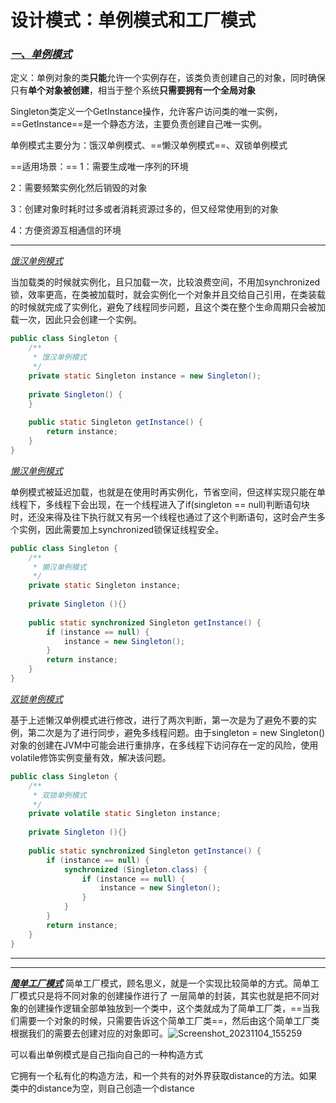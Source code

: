# 设计模式：单例模式和工厂模式

### <u>***一、单例模式***</u>

定义：单例对象的类**只能**允许一个实例存在，该类负责创建自己的对象，同时确保只有**单个对象被创建**，相当于整个系统**只需要拥有一个全局对象**

Singleton类定义一个GetInstance操作，允许客户访问类的唯一实例，==GetInstance==是一个静态方法，主要负责创建自己唯一实例。

单例模式主要分为：饿汉单例模式、==懒汉单例模式==、双锁单例模式

==适用场景：==
1：需要生成唯一序列的环境

2：需要频繁实例化然后销毁的对象

3：创建对象时耗时过多或者消耗资源过多的，但又经常使用到的对象

4：方便资源互相通信的环境

-----

<u>*饿汉单例模式*</u>

当加载类的时候就实例化，且只加载一次，比较浪费空间，不用加synchronized锁，效率更高，在类被加载时，就会实例化一个对象并且交给自己引用，在类装载的时候就完成了实例化，避免了线程同步问题，且这个类在整个生命周期只会被加载一次，因此只会创建一个实例。

```java
public class Singleton {
    /**
     * 饿汉单例模式
     */
    private static Singleton instance = new Singleton();
 
    private Singleton() {
    }
 
    public static Singleton getInstance() {
        return instance;
    }
}
```

<u>*懒汉单例模式*</u>

单例模式被延迟加载，也就是在使用时再实例化，节省空间，但这样实现只能在单线程下，多线程下会出现，在一个线程进入了if(singleton == null)判断语句块时，还没来得及往下执行就又有另一个线程也通过了这个判断语句，这时会产生多个实例，因此需要加上synchronized锁保证线程安全。

```java
public class Singleton {
    /**
     * 懒汉单例模式
     */
    private static Singleton instance;
    
    private Singleton (){}
    
    public static synchronized Singleton getInstance() {
        if (instance == null) {
            instance = new Singleton();
        }
        return instance;
    }
}
```

<u>*双锁单例模式*</u>

基于上述懒汉单例模式进行修改，进行了两次判断，第一次是为了避免不要的实例，第二次是为了进行同步，避免多线程问题。由于singleton = new Singleton()对象的创建在JVM中可能会进行重排序，在多线程下访问存在一定的风险，使用volatile修饰实例变量有效，解决该问题。

```java
public class Singleton {
    /**
     * 双锁单例模式
     */
    private volatile static Singleton instance;
 
    private Singleton (){}
 
    public static synchronized Singleton getInstance() {
        if (instance == null) {
            synchronized (Singleton.class) {
                if (instance == null) {
                    instance = new Singleton();
                }
            }
        }
        return instance;
    }
}
```

-------

-------

**<u>*简单工厂模式*</u>**
简单工厂模式，顾名思义，就是一个实现比较简单的方式。简单工厂模式只是将不同对象的创建操作进行了 一层简单的封装，其实也就是把不同对象的创建操作逻辑全部单独放到一个类中，这个类就成为了简单工厂类，==当我们需要一个对象的时候，只需要告诉这个简单工厂类==，然后由这个简单工厂类根据我们的需要去创建对应的对象即可。![Screenshot_20231104_155259](C:\Users\Lenovo\Desktop\Screenshot_20231104_155259.jpg)

可以看出单例模式是自己指向自己的一种构造方式

它拥有一个私有化的构造方法，和一个共有的对外界获取distance的方法。如果类中的distance为空，则自己创造一个distance